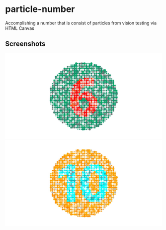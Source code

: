 # particle-number

Accomplishing a number that is consist of particles from vision testing via HTML Canvas

## Screenshots

![Demo 1](public/demo-1.jpg)
![Demo 2](public/demo-2.jpg)
